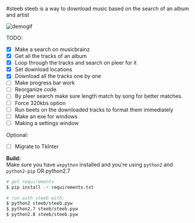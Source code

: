 #steeb
steeb is a way to download music based on the search of an album and artist

![demogif](http://i.imgur.com/bulRcP1.gifv)




TODO:
- [x] Make a search on musicbrainz
- [x] Get all the tracks of an album
- [x] Loop through the tracks and search on pleer for it
- [x] Set download locations
- [x] Download all the tracks one by one
- [ ] Make progress bar work
- [ ] Reorganize code
- [ ] By pleer search make sure length match by song for better matches.
- [ ] Force 320kbs option
- [ ] Run beets on the downloaded tracks to format them immediately
- [ ] Make an exe for windows
- [ ] Making a settings window

Optional:
- [ ] Migrate to TkInter

**Build:**  
Make sure you have `wxpython` installed and you're using `python2` and `python2-pip` OR python2.7

```bash
# get requirements
$ pip install -r requirements.txt 

# run with steeb with: 
$ python2 steeb/steeb.pyw
$ python2.7 steeb/steeb.pyw
$ python2.8 steeb/steeb.pyw
```
